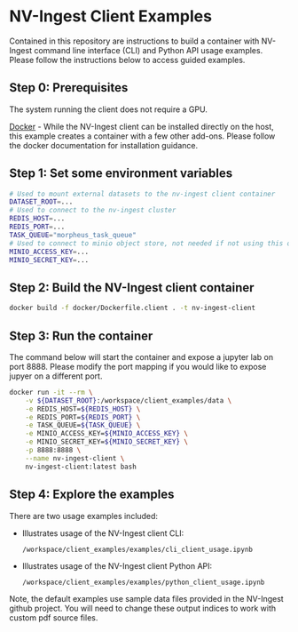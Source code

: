 # NV-Ingest Client Examples

Contained in this repository are instructions to build a container with NV-Ingest command line
interface (CLI) and Python API usage examples. Please follow the instructions below
to access guided examples.

## Step 0: Prerequisites
The system running the client does not require a GPU.

[Docker](https://docs.docker.com/get-started/get-docker/) - While the NV-Ingest client can
be installed directly on the host, this example creates a container with a few other add-ons.
Please follow the docker documentation for installation guidance.


## Step 1: Set some environment variables

```bash
# Used to mount external datasets to the nv-ingest client container
DATASET_ROOT=...
# Used to connect to the nv-ingest cluster
REDIS_HOST=...
REDIS_PORT=...
TASK_QUEUE="morpheus_task_queue"
# Used to connect to minio object store, not needed if not using this option
MINIO_ACCESS_KEY=...
MINIO_SECRET_KEY=...
```

## Step 2: Build the NV-Ingest client container

```bash
docker build -f docker/Dockerfile.client . -t nv-ingest-client
```

## Step 3: Run the container

The command below will start the container and expose a jupyter lab on port 8888.
Please modify the port mapping if you would like to expose jupyer on a different port.

```bash
docker run -it --rm \
    -v ${DATASET_ROOT}:/workspace/client_examples/data \
    -e REDIS_HOST=${REDIS_HOST} \
    -e REDIS_PORT=${REDIS_PORT} \
    -e TASK_QUEUE=${TASK_QUEUE} \
    -e MINIO_ACCESS_KEY=${MINIO_ACCESS_KEY} \
    -e MINIO_SECRET_KEY=${MINIO_SECRET_KEY} \
    -p 8888:8888 \
    --name nv-ingest-client \
    nv-ingest-client:latest bash
```

## Step 4: Explore the examples

There are two usage examples included:

- Illustrates usage of the NV-Ingest client CLI:

    `/workspace/client_examples/examples/cli_client_usage.ipynb`

- Illustrates usage of the NV-Ingest client Python API:

    `/workspace/client_examples/examples/python_client_usage.ipynb`

Note, the default examples use sample data files provided in the NV-Ingest github project. You will need to change these output indices to work with custom pdf source files.
